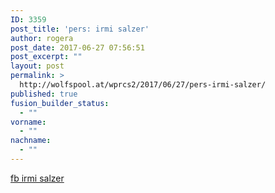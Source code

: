 ```yaml
---
ID: 3359
post_title: 'pers: irmi salzer'
author: rogera
post_date: 2017-06-27 07:56:51
post_excerpt: ""
layout: post
permalink: >
  http://wolfspool.at/wprcs2/2017/06/27/pers-irmi-salzer/
published: true
fusion_builder_status:
  - ""
vorname:
  - ""
nachname:
  - ""
---
```

<a href="https://www.facebook.com/irmi.salzer">fb irmi salzer</a>